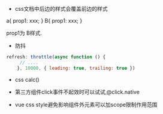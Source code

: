 

- css文档中后边的样式会覆盖前边的样式

<div class="a b"></div>

a{
   prop1: xxx;
}
B{
   prop1: xxx;
}

prop1为 B样式.


- 防抖
```javascript
refresh: throttle(async function () {
     // ....
    }, 10000, { leading: true, trailing: true })
```

- css calc()

- 第三方组件click事件不起效时可以试试,@click.native

- vue css style避免影响组件外元素可以加scope限制作用范围